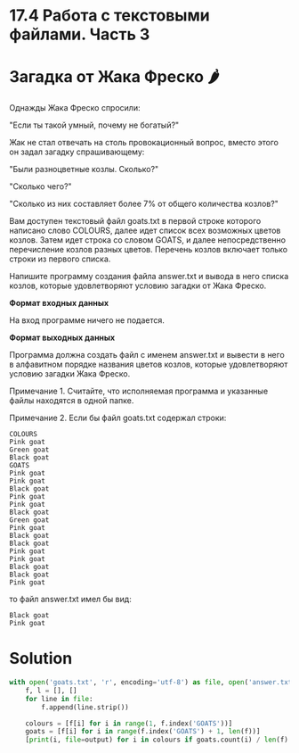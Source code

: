 # 17.4 Работа с текстовыми файлами. Часть 3
# Загадка от Жака Фреско 🌶️
Однажды Жака Фреско спросили:

"Если ты такой умный, почему не богатый?"

Жак не стал отвечать на столь провокационный вопрос, вместо этого он задал загадку спрашивающему:

"Были разноцветные козлы. Сколько?"

"Сколько чего?"

"Сколько из них составляет более 7% от общего количества козлов?"

Вам доступен текстовый файл goats.txt в первой строке которого написано слово COLOURS, далее идет список всех возможных цветов козлов. Затем идет строка со словом GOATS, и далее непосредственно перечисление козлов разных цветов. Перечень козлов включает только строки из первого списка.

Напишите программу создания файла answer.txt и вывода в него списка козлов, которые удовлетворяют условию загадки от Жака Фреско.

**Формат входных данных**

На вход программе ничего не подается.

**Формат выходных данных**

Программа должна создать файл с именем answer.txt и вывести в него в алфавитном порядке названия цветов козлов, которые удовлетворяют условию загадки Жака Фреско.

Примечание 1. Считайте, что исполняемая программа и указанные файлы находятся в одной папке.

Примечание 2. Если бы файл goats.txt содержал строки:
```
COLOURS
Pink goat
Green goat
Black goat
GOATS
Pink goat
Pink goat
Black goat
Pink goat
Pink goat
Black goat
Green goat
Pink goat
Black goat
Black goat
Pink goat
Pink goat
Black goat
Black goat
Pink goat
```
то файл answer.txt имел бы вид:
```
Black goat
Pink goat
```

# Solution
```python
with open('goats.txt', 'r', encoding='utf-8') as file, open('answer.txt', 'w', encoding='utf-8') as output:
    f, l = [], []
    for line in file:
        f.append(line.strip())

    colours = [f[i] for i in range(1, f.index('GOATS'))]
    goats = [f[i] for i in range(f.index('GOATS') + 1, len(f))]
    [print(i, file=output) for i in colours if goats.count(i) / len(f) * 100 > 7]
```